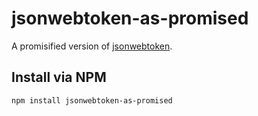# jsonwebtoken-as-promised
A promisified version of [jsonwebtoken](https://github.com/auth0/node-jsonwebtoken).

## Install via NPM
```
npm install jsonwebtoken-as-promised
```
